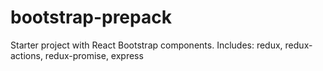 # bootstrap-prepack
Starter project with React Bootstrap components. Includes: redux, redux-actions, redux-promise, express
